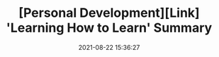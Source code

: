 ---
title: "[Personal Development][Link] 'Learning How to Learn' Summary"
layout: external
external_url: https://old.reddit.com/r/GetMotivated/comments/5950tm/text_i_just_finished_the_online_coursera_course/
date:   2021-08-22 15:36:27
---